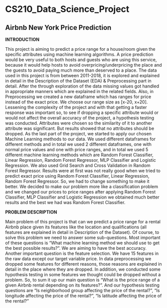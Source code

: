 # CS210_Data_Science_Project
## Airbnb New York Price Prediction
**INTRODUCTION**

This project is aiming to predict a price range for a house/room given the specific attributes using machine learning algorithms. A price prediction would be very useful to both hosts and guests who are using this service, because it would help hosts to avoid overpricing/underpricing the place and the guests to avoid paying much more than deserved to a place. The data used in this project is from between 2011-2018, it is explored and explained in detail in the Description of the Dataset (EDA) & Preprocessing part in detail. After the through exploration of the data missing values got handled in appropriate manners which are explained in the related fields. Also, in Preprocessing we created a new dataframe which has ranges for price instead of the exact price. We choose our range size as [x-20, x+20]. Lessening the complexity of the project and with that getting a faster response was important so, to see if dropping a specific attribute would or would not affect the overall accuracy of the project, a hypothesis testing was conducted. Attributes were chosen so the similarity of it to another attribute was significant. But results showed that no attributes should be dropped. As the last part of the project, we started to apply our chosen Machine Learning methods to our data. We used different dataframes for different methods and in total we used 2 different dataframes, one with normal price values and one with price ranges, and in total we used 5 different machine learning methods which are Random Forest Classifier, Linear Regression, Random Forest Regressor, MLP Classifier and Logistic Regression. We also used Grid Search and Cross Validation in Random Forest Regressor. Results were at first was not really good when we tried to predict exact price using Random Forest Classifier, Linear Regression, Random Forest Regressor. So, we had to change something to make it better. We decided to make our problem more like a classification problem and we changed our prices to price ranges after applying Random Forest Classifier, MLP Classifier and Logistic Regression we obtained much better results and the best we had was Random Forest Classifier.

**PROBLEM DESCRIPTION**

Main problem of this project is that can we predict a price range for a rental Airbnb place given its features like the location and qualifications (all features are explained in detail in Description of the Dataset). Of course, to solve this problem we need to answer some sub-questions. Most important of these questions is “What machine learning method we should use to get the best possible results?”. We are aiming to have the best accuracy. Another important question is the feature selection. We have 15 features in the raw data except our target variable price. In data preprocessing we dropped some features for different reasons, those reasons are explained in detail in the place where they are dropped. In addition, we conducted some hypothesis testing in some features we thought could be dropped without a problem. So, to sum it up our main question is “What is the price range of a given Airbnb rental depending on its features?”. And our hypothesis testing questions are “Is neighborhood group affecting the price of the rental?”, “Is longitude affecting the price of the rental?”, “Is latitude affecting the price of the rental?”

